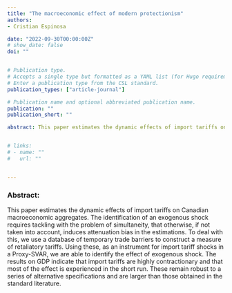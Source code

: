 ```yaml
---
title: "The macroeconomic effect of modern protectionism"
authors:
- Cristian Espinosa

date: "2022-09-30T00:00:00Z"
# show_date: false
doi: ""


# Publication type.
# Accepts a single type but formatted as a YAML list (for Hugo requirements).
# Enter a publication type from the CSL standard.
publication_types: ["article-journal"]

# Publication name and optional abbreviated publication name.
publication: ""
publication_short: ""

abstract: This paper estimates the dynamic effects of import tariffs on Canadian macroeconomic aggregates. The identification of an exogenous shock requires tackling with the problem of simultaneity, that otherwise, if not taken into account, induces attenuation bias in the estimations. To deal with this, we use a database of temporary trade barriers to construct a measure of retaliatory tariffs. Using these, as an instrument for import tariff shocks in a Proxy-SVAR, we are able to identify the effect of exogenous shock. The results on GDP indicate that import tariffs are highly contractionary and that most of the effect is experienced in the short run. These remain robust to a series of alternative specifications and are larger than those obtained in the standard literature.


# links:
# - name: ""
#   url: ""


---
```

### Abstract:

This paper estimates the dynamic effects of import tariffs on Canadian macroeconomic aggregates. The identification of an exogenous shock requires tackling with the problem of simultaneity, that otherwise, if not taken into account, induces attenuation bias in the estimations. To deal with this, we use a database of temporary trade barriers to construct a measure of retaliatory tariffs. Using these, as an instrument for import tariff shocks in a Proxy-SVAR, we are able to identify the effect of exogenous shock. The results on GDP indicate that import tariffs are highly contractionary and that most of the effect is experienced in the short run. These remain robust to a series of alternative specifications and are larger than those obtained in the standard literature.

&NewLine;
&NewLine;
&NewLine;


